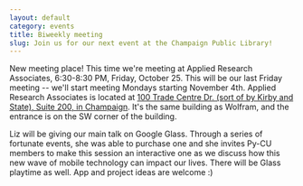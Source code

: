 ```yaml
---
layout: default
category: events
title: Biweekly meeting
slug: Join us for our next event at the Champaign Public Library!
---
```


New meeting place!  This time we're meeting at Applied Research Associates,
6:30-8:30 PM, Friday, October 25. This will be our last Friday meeting -- we'll
start meeting Mondays starting November 4th. Applied Research Associates is
located at <a href="http://goo.gl/maps/zHrEm">100 Trade Centre Dr.  (sort of by
Kirby and State), Suite 200, in Champaign</a>. It's the same building as Wolfram, and the entrance is on the SW corner of the building.

Liz will be giving our main talk on Google Glass. Through a series of fortunate events, she was able to purchase one and she invites Py-CU members to make this session an interactive one as we discuss how this new wave of mobile technology can impact our lives. There will be Glass playtime as well. App and project ideas are welcome :)
